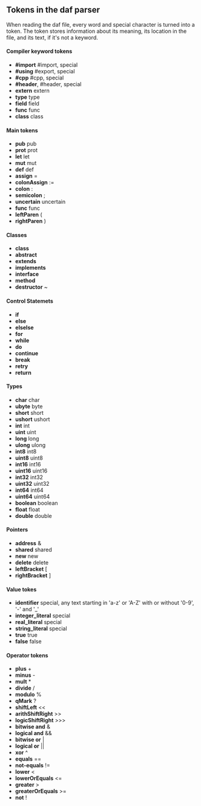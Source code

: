 ## Tokens in the daf parser
When reading the daf file, every word and special character is turned into a token.
The token stores information about its meaning, its location in the file, and its text, if it's not a keyword.

#### Compiler keyword tokens
* **#import** #import, special
* **#using** #export, special
* **#cpp** #cpp, special
* **#header**, #header, special
* **extern** extern
* **type** type
* **field** field
* **func** func
* **class** class

#### Main tokens
* **pub** pub
* **prot** prot
* **let** let
* **mut** mut
* **def** def
* **assign** =
* **colonAssign** :=
* **colon** :
* **semicolon** ;
* **uncertain** uncertain
* **func** func
* **leftParen** (
* **rightParen** )

#### Classes
* **class**
* **abstract**
* **extends**
* **implements**
* **interface**
* **method**
* **destructor** ~

#### Control Statemets
* **if**
* **else**
* **elselse**
* **for**
* **while**
* **do**
* **continue**
* **break**
* **retry**
* **return**

#### Types
* **char** char
* **ubyte** byte
* **short** short
* **ushort** ushort
* **int** int
* **uint** uint
* **long** long
* **ulong** ulong
* **int8** int8
* **uint8** uint8
* **int16** int16
* **uint16** uint16
* **int32** int32
* **uint32** uint32
* **int64** int64
* **uint64** uint64
* **boolean** boolean
* **float** float
* **double** double

#### Pointers
* **address** &
* **shared** shared
* **new** new
* **delete** delete
* **leftBracket** \[
* **rightBracket** \]

#### Value tokes
* **identifier** special, any text starting in 'a-z' or 'A-Z' with or without '0-9', '-' and '_'
* **integer_literal** special
* **real_literal** special
* **string_literal** special
* **true** true
* **false** false

#### Operator tokens
* **plus** +
* **minus** -
* **mult** *
* **divide** /
* **modulo** %
* **qMark** ?
* **shiftLeft** <<
* **arithShiftRight** >>
* **logicShiftRight** >>>
* **bitwise and** &
* **logical and** &&
* **bitwise or** |
* **logical or** ||
* **xor** ^
* **equals** ==
* **not-equals** !=
* **lower** <
* **lowerOrEquals** <=
* **greater** >
* **greaterOrEquals** >=
* **not** !
